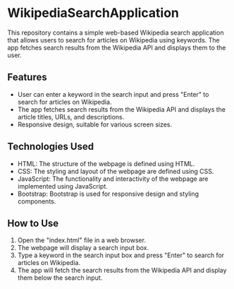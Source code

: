 # WikipediaSearchApplication

This repository contains a simple web-based Wikipedia search application that allows users to search for articles on Wikipedia using keywords. The app fetches search results from the Wikipedia API and displays them to the user.

## Features

- User can enter a keyword in the search input and press "Enter" to search for articles on Wikipedia.
- The app fetches search results from the Wikipedia API and displays the article titles, URLs, and descriptions.
- Responsive design, suitable for various screen sizes.

## Technologies Used

- HTML: The structure of the webpage is defined using HTML.
- CSS: The styling and layout of the webpage are defined using CSS.
- JavaScript: The functionality and interactivity of the webpage are implemented using JavaScript.
- Bootstrap: Bootstrap is used for responsive design and styling components.

## How to Use

1. Open the "index.html" file in a web browser.
2. The webpage will display a search input box.
3. Type a keyword in the search input box and press "Enter" to search for articles on Wikipedia.
4. The app will fetch the search results from the Wikipedia API and display them below the search input.

